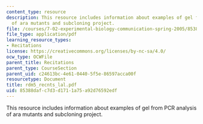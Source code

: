 ```yaml
---
content_type: resource
description: This resource includes information about examples of gel from PCR analysis
  of ara mutants and subcloning project.
file: /courses/7-02-experimental-biology-communication-spring-2005/85388dafc7d3d1711a75a92d76592edf_rdm5_recnts_lal.pdf
file_type: application/pdf
learning_resource_types:
- Recitations
license: https://creativecommons.org/licenses/by-nc-sa/4.0/
ocw_type: OCWFile
parent_title: Recitations
parent_type: CourseSection
parent_uid: c24613bc-4e61-0440-5f5e-86597acca00f
resourcetype: Document
title: rdm5_recnts_lal.pdf
uid: 85388daf-c7d3-d171-1a75-a92d76592edf
---
```

This resource includes information about examples of gel from PCR analysis of ara mutants and subcloning project.